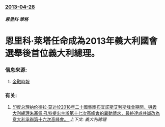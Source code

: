 ### [2013-04-28](/news/2013/04/28/index.md)

##### 恩里科·萊塔
#  恩里科·萊塔任命成為2013年義大利國會選舉後首位義大利總理。




### 信息来源:

1. [金融時報](http://www.ftchinese.com/story/001050134)

### 有关:

1. [印度总理纳伦德拉·莫迪於2018年二十國集團布宜諾斯艾利斯峰會期間，與義大利總理朱塞佩·孔特提出主辦第十七次高峰會的異動請求，最終達成共識改為意大利承辦第十六次高峰會。 ](/news/2018/12/1/印度总理纳伦德拉-莫迪於2018年二十國集團布宜諾斯艾利斯峰會期間-與義大利總理朱塞佩-孔特提出主辦第十七次高峰會的異動.md) _上下文: 義大利總理_
